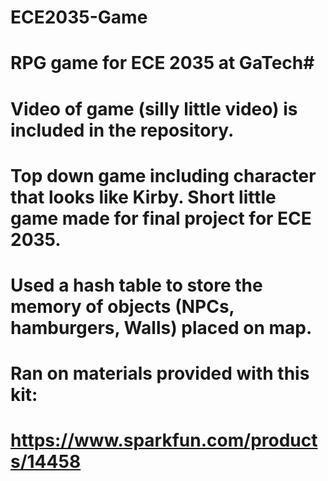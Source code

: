 # ECE2035-Game
# RPG game for ECE 2035 at GaTech#
# Video of game (silly little video) is included in the repository. 

# Top down game including character that looks like Kirby. Short little game made for final project for ECE 2035. 
# Used a hash table to store the memory of objects (NPCs, hamburgers, Walls) placed on map. 
															
# Ran on materials provided with this kit:
# https://www.sparkfun.com/products/14458

